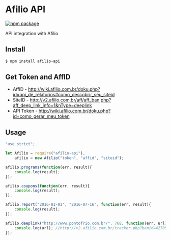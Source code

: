 # Afilio API

[![npm package](https://nodei.co/npm/afilio-api.png?downloads=true&downloadRank=true&stars=true)](https://nodei.co/npm/afilio-api/)

API integration with Afilio

## Install

```bash
$ npm install afilio-api
```

## Get Token and AffID

* AffID - http://wiki.afilio.com.br/doku.php?id=api_de_relatorios#como_descobrir_seu_siteid
* SiteID - http://v2.afilio.com.br/aff/aff_ban.php?aff_deep_link_info=1&nType=deeplink
* API Token - http://wiki.afilio.com.br/doku.php?id=como_gerar_meu_token

## Usage

```js
"use strict";

let Afilio = require("afilio-api"),
    afilio = new Afilio("token", "affid", "siteid");

afilio.programs(function(err, result){
    console.log(result);
});

afilio.coupons(function(err, result){
    console.log(result);
});

afilio.report("2016-01-01", "2016-07-16", function(err, result){
    console.log(result);
});

afilio.deeplink("http://www.pontofrio.com.br/", 768, function(err, url){
    console.log(url); //http://v2.afilio.com.br/tracker.php?banid=4270544&campid=42143;768&siteid=47016&url=http%3A%2F%2Fwww.pontofrio.com.br%2F%3Futm_source%3DAfilio%26utm_medium%3Dhometextlink%26utm_campaign%3DLink%26utm_content%3D47016
});
```
